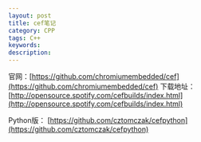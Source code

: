 ```yaml
---
layout: post
title: cef笔记
category: CPP
tags: C++
keywords: 
description: 
---
```



官网：[https://github.com/chromiumembedded/cef](https://github.com/chromiumembedded/cef)
下载地址：[http://opensource.spotify.com/cefbuilds/index.html](http://opensource.spotify.com/cefbuilds/index.html)

Python版： [https://github.com/cztomczak/cefpython](https://github.com/cztomczak/cefpython)
